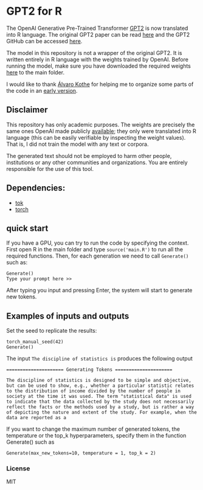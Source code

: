 # GPT2 for R


The OpenAI Generative Pre-Trained Transformer [GPT2](https://huggingface.co/docs/transformers/model_doc/gpt2#openai-gpt2) is now translated into R language. The original GPT2 paper can be read [here](https://d4mucfpksywv.cloudfront.net/better-language-models/language_models_are_unsupervised_multitask_learners.pdf) and the GPT2 GitHub can be accessed [here](https://github.com/openai/gpt-2). 

The model in this repository is not a wrapper of the original GPT2. It is written entirely in R language with the weights trained by OpenAI. Before running the model, make sure you have downloaded the required weights [here](https://drive.google.com/file/d/1jnYn3kaVyoLcGEmDBCOFNPAslrs2tRo4/view?usp=sharing) to the main folder.

I would like to thank [Álvaro Kothe](https://github.com/Alvaro-Kothe) for helping me to organize some parts of the code in an [early version](https://github.com/AGPatriota/GPT4R).

## Disclaimer

This repository has only academic purposes. The weights are precisely the same ones OpenAI made publicly [available](https://huggingface.co/gpt2/blob/main/tf_model.h5); they only were translated into R language (this can be easily verifiable by inspecting the weight values). That is, I did not train the model with any text or corpora. 

The generated text should not be employed to harm other people, institutions or any other communities and organizations. You are entirely responsible for the use of this tool.

## Dependencies:

- [tok](https://github.com/dfalbel/tok)
- [torch](https://cran.r-project.org/web/packages/torch/index.html) 

## quick start

If you have a GPU, you can try to run the code by specifying the context. First open R in the main folder and type `source('main.R')` to run all the required functions. Then, for each generation we need to call `Generate()` such as: 

```
Generate()
Type your prompt here >>
```

After typing you input and pressing Enter, the system will start to generate new tokens.

## Examples of inputs and outputs

Set the seed to replicate the results:

```
torch_manual_seed(42)
Generate()
```

The input `The discipline of statistics is` produces the following output

```
===================== Generating Tokens =====================

The discipline of statistics is designed to be simple and objective, but can be used to show, e.g., whether a particular statistic relates to the distribution of income divided by the number of people in society at the time it was used. The term "statistical data" is used to indicate that the data collected by the study does not necessarily reflect the facts or the methods used by a study, but is rather a way of depicting the nature and extent of the study. For example, when the data are reported as a
```

If you want to change the maximum number of generated tokens, the temperature or the top_k hyperparameters, specify them in the function Generate() such as

```
Generate(max_new_tokens=10, temperature = 1, top_k = 2)
```

### License

MIT
